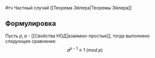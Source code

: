 #тч
Частный случай [[Теорема Эйлера|Теоремы Эйлера]]
## Формулировка
Пусть $p, a$ - [[Свойства НОД|взаимно-простые]], тогда выполнено следующее сравнение: $$a^{p - 1} \equiv 1 \ (mod \ p)$$